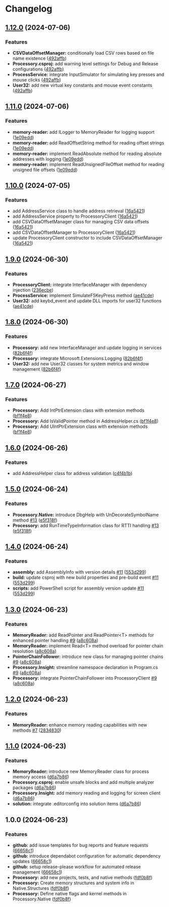 # Changelog

## [1.12.0](https://github.com/myinusa/Processory/compare/v1.11.0...v1.12.0) (2024-07-06)


### Features

* **CSVDataOffsetManager:** conditionally load CSV rows based on file name existence ([492affb](https://github.com/myinusa/Processory/commit/492affb3510ad7cb769bb77a9856db51194401e8))
* **Processory.csproj:** add warning level settings for Debug and Release configurations ([492affb](https://github.com/myinusa/Processory/commit/492affb3510ad7cb769bb77a9856db51194401e8))
* **ProcessService:** integrate InputSimulator for simulating key presses and mouse clicks ([492affb](https://github.com/myinusa/Processory/commit/492affb3510ad7cb769bb77a9856db51194401e8))
* **User32:** add new virtual key constants and mouse event constants ([492affb](https://github.com/myinusa/Processory/commit/492affb3510ad7cb769bb77a9856db51194401e8))

## [1.11.0](https://github.com/myinusa/Processory/compare/v1.10.0...v1.11.0) (2024-07-06)


### Features

* **memory-reader:** add ILogger to MemoryReader for logging support ([1e09edd](https://github.com/myinusa/Processory/commit/1e09eddf6f7c78d945caf851f7e47d7867f5be73))
* **memory-reader:** add ReadOffsetString method for reading offset strings ([1e09edd](https://github.com/myinusa/Processory/commit/1e09eddf6f7c78d945caf851f7e47d7867f5be73))
* **memory-reader:** implement ReadAbsolute method for reading absolute addresses with logging ([1e09edd](https://github.com/myinusa/Processory/commit/1e09eddf6f7c78d945caf851f7e47d7867f5be73))
* **memory-reader:** implement ReadUnsignedFileOffset method for reading unsigned file offsets ([1e09edd](https://github.com/myinusa/Processory/commit/1e09eddf6f7c78d945caf851f7e47d7867f5be73))

## [1.10.0](https://github.com/myinusa/Processory/compare/v1.9.0...v1.10.0) (2024-07-05)


### Features

* add AddressService class to handle address retrieval ([16a5421](https://github.com/myinusa/Processory/commit/16a5421d61a84027da59f6c1c80bc82bd3a236d2))
* add AddressService property to ProcessoryClient ([16a5421](https://github.com/myinusa/Processory/commit/16a5421d61a84027da59f6c1c80bc82bd3a236d2))
* add CSVDataOffsetManager class for managing CSV data offsets ([16a5421](https://github.com/myinusa/Processory/commit/16a5421d61a84027da59f6c1c80bc82bd3a236d2))
* add CSVDataOffsetManager to ProcessoryClient ([16a5421](https://github.com/myinusa/Processory/commit/16a5421d61a84027da59f6c1c80bc82bd3a236d2))
* update ProcessoryClient constructor to include CSVDataOffsetManager ([16a5421](https://github.com/myinusa/Processory/commit/16a5421d61a84027da59f6c1c80bc82bd3a236d2))

## [1.9.0](https://github.com/myinusa/Processory/compare/v1.8.0...v1.9.0) (2024-06-30)


### Features

* **ProcessoryClient:** integrate InterfaceManager with dependency injection ([236ecbe](https://github.com/myinusa/Processory/commit/236ecbe4aa370ddb0a492d0f537076e016d79594))
* **ProcessService:** implement SimulateF5KeyPress method ([ae41cde](https://github.com/myinusa/Processory/commit/ae41cde14bed65fce06635da22bc54fab7e4a772))
* **User32:** add keybd_event and update DLL imports for user32 functions ([ae41cde](https://github.com/myinusa/Processory/commit/ae41cde14bed65fce06635da22bc54fab7e4a772))

## [1.8.0](https://github.com/myinusa/Processory/compare/v1.7.0...v1.8.0) (2024-06-30)


### Features

* **Processory:** add new InterfaceManager and update logging in services ([82b6f4f](https://github.com/myinusa/Processory/commit/82b6f4f37e6a470a041c9f5797032bd209fa41ae))
* **Processory:** integrate Microsoft.Extensions.Logging ([82b6f4f](https://github.com/myinusa/Processory/commit/82b6f4f37e6a470a041c9f5797032bd209fa41ae))
* **User32:** add new User32 classes for system metrics and window management ([82b6f4f](https://github.com/myinusa/Processory/commit/82b6f4f37e6a470a041c9f5797032bd209fa41ae))

## [1.7.0](https://github.com/myinusa/Processory/compare/v1.6.0...v1.7.0) (2024-06-27)


### Features

* **Processory:** Add IntPtrExtension class with extension methods ([bf1f4e8](https://github.com/myinusa/Processory/commit/bf1f4e86464cdf654601159392cbeaa1d8126325))
* **Processory:** Add IsValidPointer method in AddressHelper.cs ([bf1f4e8](https://github.com/myinusa/Processory/commit/bf1f4e86464cdf654601159392cbeaa1d8126325))
* **Processory:** Add UIntPtrExtension class with extension methods ([bf1f4e8](https://github.com/myinusa/Processory/commit/bf1f4e86464cdf654601159392cbeaa1d8126325))

## [1.6.0](https://github.com/myinusa/Processory/compare/v1.5.0...v1.6.0) (2024-06-26)


### Features

* add AddressHelper class for address validation ([c4f4b1b](https://github.com/myinusa/Processory/commit/c4f4b1bbcd67951074e3f33fadf1074c92653b85))

## [1.5.0](https://github.com/myinusa/Processory/compare/v1.4.0...v1.5.0) (2024-06-24)


### Features

* **Processory.Native:** introduce DbgHelp with UnDecorateSymbolName method [#13](https://github.com/myinusa/Processory/issues/13) ([e5f318f](https://github.com/myinusa/Processory/commit/e5f318f64c481596eabae6895e6c365ce6bb8680))
* **Processory:** add RunTimeTypeInformation class for RTTI handling [#13](https://github.com/myinusa/Processory/issues/13) ([e5f318f](https://github.com/myinusa/Processory/commit/e5f318f64c481596eabae6895e6c365ce6bb8680))

## [1.4.0](https://github.com/myinusa/Processory/compare/v1.3.0...v1.4.0) (2024-06-24)


### Features

* **assembly:** add AssemblyInfo with version details [#11](https://github.com/myinusa/Processory/issues/11) ([553d299](https://github.com/myinusa/Processory/commit/553d299a33ff18309712feaa1dea37c746264e6d))
* **build:** update csproj with new build properties and pre-build event [#11](https://github.com/myinusa/Processory/issues/11) ([553d299](https://github.com/myinusa/Processory/commit/553d299a33ff18309712feaa1dea37c746264e6d))
* **scripts:** add PowerShell script for assembly version update [#11](https://github.com/myinusa/Processory/issues/11) ([553d299](https://github.com/myinusa/Processory/commit/553d299a33ff18309712feaa1dea37c746264e6d))

## [1.3.0](https://github.com/myinusa/Processory/compare/v1.2.0...v1.3.0) (2024-06-23)


### Features

* **MemoryReader:** add ReadPointer and ReadPointer&lt;T&gt; methods for enhanced pointer handling [#9](https://github.com/myinusa/Processory/issues/9) ([a8c608a](https://github.com/myinusa/Processory/commit/a8c608ad99273d0090994b21c90a0041de676436))
* **MemoryReader:** implement Read&lt;T&gt; method overload for pointer chain resolution ([a8c608a](https://github.com/myinusa/Processory/commit/a8c608ad99273d0090994b21c90a0041de676436))
* **PointerChainFollower:** introduce new class for managing pointer chains [#9](https://github.com/myinusa/Processory/issues/9) ([a8c608a](https://github.com/myinusa/Processory/commit/a8c608ad99273d0090994b21c90a0041de676436))
* **Processory.Insight:** streamline namespace declaration in Program.cs [#9](https://github.com/myinusa/Processory/issues/9) ([a8c608a](https://github.com/myinusa/Processory/commit/a8c608ad99273d0090994b21c90a0041de676436))
* **Processory:** integrate PointerChainFollower into ProcessoryClient [#9](https://github.com/myinusa/Processory/issues/9) ([a8c608a](https://github.com/myinusa/Processory/commit/a8c608ad99273d0090994b21c90a0041de676436))

## [1.2.0](https://github.com/myinusa/Processory/compare/v1.1.0...v1.2.0) (2024-06-23)


### Features

* **MemoryReader:** enhance memory reading capabilities with new methods [#7](https://github.com/myinusa/Processory/issues/7) ([2834830](https://github.com/myinusa/Processory/commit/2834830626092eb33a80d07e253956b7f12ad412))

## [1.1.0](https://github.com/myinusa/Processory/compare/v1.0.0...v1.1.0) (2024-06-23)


### Features

* **MemoryReader:** introduce new MemoryReader class for process memory access ([d6a7b86](https://github.com/myinusa/Processory/commit/d6a7b8655413cce4eb67d4392a36755cacaa92ae))
* **Processory.csproj:** enable unsafe blocks and add multiple analyzer packages ([d6a7b86](https://github.com/myinusa/Processory/commit/d6a7b8655413cce4eb67d4392a36755cacaa92ae))
* **Processory.Insight:** add memory reading and logging for screen client ([d6a7b86](https://github.com/myinusa/Processory/commit/d6a7b8655413cce4eb67d4392a36755cacaa92ae))
* **solution:** integrate .editorconfig into solution items ([d6a7b86](https://github.com/myinusa/Processory/commit/d6a7b8655413cce4eb67d4392a36755cacaa92ae))

## 1.0.0 (2024-06-23)


### Features

* **github:** add issue templates for bug reports and feature requests ([66658c1](https://github.com/myinusa/Processory/commit/66658c1ec4bb9d8215cb054ad78f46c53bac6cbf))
* **github:** introduce dependabot configuration for automatic dependency updates ([66658c1](https://github.com/myinusa/Processory/commit/66658c1ec4bb9d8215cb054ad78f46c53bac6cbf))
* **github:** setup release-please workflow for automated release management ([66658c1](https://github.com/myinusa/Processory/commit/66658c1ec4bb9d8215cb054ad78f46c53bac6cbf))
* **Processory:** add new projects, tests, and native methods ([fdf0b8f](https://github.com/myinusa/Processory/commit/fdf0b8f80b94fc267cafe551d0453b9b46cce528))
* **Processory:** Create memory structures and system info in Native.Structures ([fdf0b8f](https://github.com/myinusa/Processory/commit/fdf0b8f80b94fc267cafe551d0453b9b46cce528))
* **Processory:** Define native flags and kernel methods in Processory.Native ([fdf0b8f](https://github.com/myinusa/Processory/commit/fdf0b8f80b94fc267cafe551d0453b9b46cce528))
